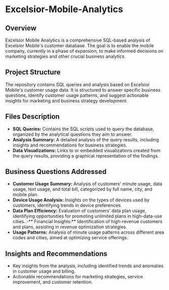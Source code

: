 # Excelsior-Mobile-Analytics

## Overview
Excelsior Mobile Analytics is a comprehensive SQL-based analysis of Excelsior Mobile's customer database. The goal is to enable the mobile company, currently in a phase of expansion, to make informed decisions on marketing strategies and other crucial business analytics.

## Project Structure
The repository contains SQL queries and analysis based on Excelsior Mobile's customer usage data. It is structured to answer specific business questions, identify customer usage patterns, and suggest actionable insights for marketing and business strategy development.

## Files Description
- **SQL Queries:** Contains the SQL scripts used to query the database, organized by the analytical questions they aim to answer.
- **Analysis Summary:** A detailed analysis of the query results, including insights and recommendations for business strategies.
- **Data Visualizations:** Links to or embedded visualizations created from the query results, providing a graphical representation of the findings.

## Business Questions Addressed
- **Customer Usage Summary:** Analysis of customers' minute usage, data usage, text usage, and total bill, categorized by full name, city, and mobile plan.
- **Device Usage Analysis:** Insights on the types of devices used by customers, identifying trends in device preferences.
- **Data Plan Efficiency:** Evaluation of customers' data plan usage, identifying opportunities for promoting unlimited plans in high-data-use cities.
-** Financial Insights:** Identification of high-revenue customers and plans, assisting in revenue optimization strategies.
- **Usage Patterns:** Analysis of minute usage patterns across different area codes and cities, aimed at optimizing service offerings.

## Insights and Recommendations
- Key insights from the analysis, including identified trends and anomalies in customer usage and billing.
- Actionable recommendations for marketing strategies, service improvement, and customer retention.

